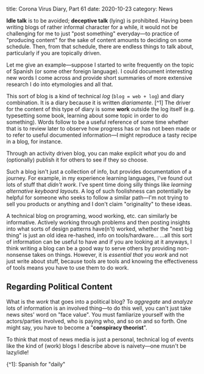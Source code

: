 title: Corona Virus Diary, Part 61
date: 2020-10-23
category: News

**Idle talk** is to be avoided; **deceptive talk** (lying) is
prohibited. Having been writing blogs of rather informal character for
a while, it would not be challenging for me to just "post something"
everyday&mdash;to practice of "producing content" for the sake of
content amounts to deciding on some schedule. Then, from that
schedule, there are endless things to talk about, particularly if you
are topically driven.

Let me give an example&mdash;suppose I started to write frequently on
the topic of Spanish (or some other foreign language). I could
document interesting new words I come across and provide short
summaries of more extensive research I do into etymologies and all
that.

This sort of blog is a kind of technical *log* (`blog = web + log`)
and diary combination. It is a diary because it is written
*diariamente*. [^1] The driver for the content of this type of diary
is some **work** outside the log itself (e.g. typesetting some book,
learning about some topic in order to do something). Words follow to
be a useful reference of some time whether that is to review later to
observe how progress has or has not been made or to refer to useful
documented information&mdash;I might reproduce a tasty recipe in a
blog, for instance.

Through an activity driven blog, you can make explicit *what* you do
and (optionally) publish it for others to see if they so choose.

Such a blog isn't just a collection of info, but provides
documentation of a journey. For example, in my experience learning
languages, I've found out lots of stuff that *didn't work*. I've spent
time doing silly things like *learning alternative keyboard layouts*.
A log of such foolishness can potentially be helpful for someone who
seeks to follow a similar path&mdash;I'm not trying to sell you
products or anything and I don't claim "originality" to these ideas.

A technical blog on programing, wood working, etc. can similarly be
informative. Actively working through problems and then posting
insights into what sorts of design patterns have(n't) worked, whether
the "next big thing" is just an old idea re-hashed, info on
tools/hardware... ...all this sort of information can be useful to
have and if you are looking at it anyways, I think writing a blog can
be a good way to serve others by providing non-nonsense takes on
things. However, it is *essential that you work* and not just write
about stuff, because tools are tools and knowing the effectiveness of
tools means you have to use them to do work.

## Regarding Political Content

What is the *work* that goes into a political blog? To *aggregate* and
*analyze* lots of information is an involved thing&mdash;to do this
well, you can't just take news sites' word on "face value". You must
famliarize yourself with the actors/parties involved, who is paying
who, and so on and so forth. One might say, you have to become a
"**conspiracy theorist**".

To think that most of news media is just a personal, technical log of
events like the kind of (work) blogs I describe above is
naivety&mdash;one musn't be lazy/idle!

{^1]: Spanish for "daily"

